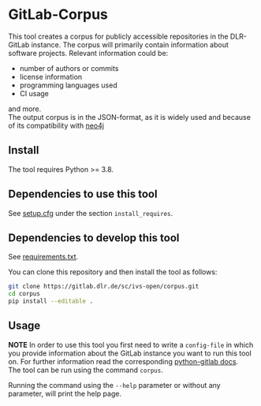 <!--
SPDX-FileCopyrightText: 2021 German Aerospace Center (DLR)
SPDX-License-Identifier: MIT
-->


# GitLab-Corpus
This tool creates a corpus for publicly accessible repositories in the DLR-GitLab instance. 
The corpus will primarily contain information about software projects. 
Relevant information could be:  
* number of authors or commits
* license information
* programming languages used
* CI usage  

and more.  
The output corpus is in the JSON-format, as it is widely used and because of its 
compatibility with [neo4j](https://neo4j.com/)

## Install
The tool requires Python >= 3.8.

## Dependencies to use this tool
See [setup.cfg](https://gitlab.dlr.de/sc/ivs-open/corpus/-/blob/master/setup.cfg) under the section `install_requires`.

## Dependencies to develop this tool
See [requirements.txt](https://gitlab.dlr.de/sc/ivs-open/corpus/-/blob/master/requirements.txt).

You can clone this repository and then install the tool as follows:  
```bash
git clone https://gitlab.dlr.de/sc/ivs-open/corpus.git
cd corpus
pip install --editable .
```  

## Usage
**NOTE** In order to use this tool you first need to write a `config-file` in which you provide information about the 
GitLab instance you want to run this tool on. For further information read the corresponding 
[python-gitlab docs](https://python-gitlab.readthedocs.io/en/stable/cli-usage.html#content).  
The tool can be run using the command `corpus`.

Running the command using the `--help` parameter or without any parameter, will print the help page.
